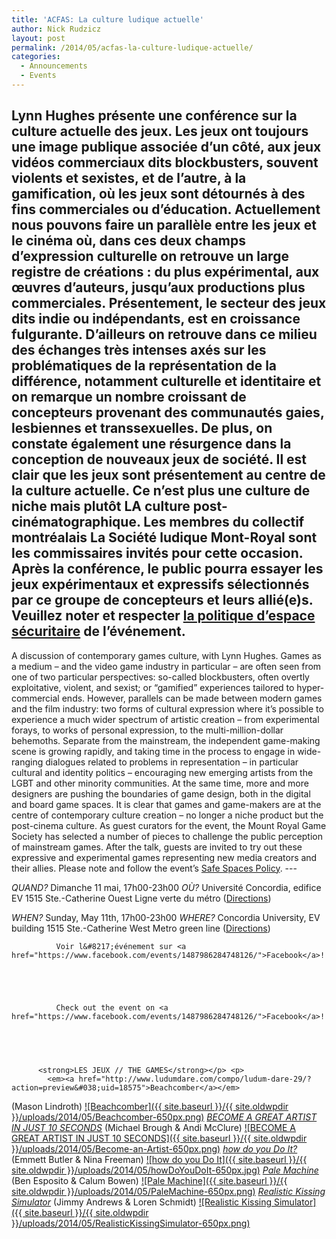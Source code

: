 ```yaml
---
title: 'ACFAS: La culture ludique actuelle'
author: Nick Rudzicz
layout: post
permalink: /2014/05/acfas-la-culture-ludique-actuelle/
categories:
  - Announcements
  - Events
---
```



Lynn Hughes présente une conférence sur la culture actuelle des jeux.
Les jeux ont toujours une image publique associée d’un côté, aux jeux vidéos commerciaux dits blockbusters, souvent violents et sexistes, et de l’autre, à la gamification, où les jeux sont détournés à des fins commerciales ou d’éducation.
Actuellement nous pouvons faire un parallèle entre les jeux et le cinéma où, dans ces deux champs d’expression culturelle on retrouve un large registre de créations : du plus expérimental, aux œuvres d’auteurs, jusqu’aux productions plus commerciales.
Présentement, le secteur des jeux dits indie ou indépendants, est en croissance fulgurante. D’ailleurs on retrouve dans ce milieu des échanges très intenses axés sur les problématiques de la représentation de la différence, notamment culturelle et identitaire et on remarque un nombre croissant de concepteurs provenant des communautés gaies, lesbiennes et transsexuelles. De plus, on constate également une résurgence dans la conception de nouveaux jeux de société.
Il est clair que les jeux sont présentement au centre de la culture actuelle. Ce n’est plus une culture de niche mais plutôt LA culture post-cinématographique.
Les membres du collectif montréalais La Société ludique Mont-Royal sont les commissaires invités pour cette occasion. Après la conférence, le public pourra essayer les jeux expérimentaux et expressifs sélectionnés par ce groupe de concepteurs et leurs allié(e)s.
Veuillez noter et respecter <a href="http://oldforum.mrgs.ca/index.php/topic,71.0.html">la politique d&#8217;espace sécuritaire</a> de l&#8217;événement.
---





<p>
    A discussion of contemporary games culture, with Lynn Hughes.
Games as a medium – and the video game industry in particular – are often seen from one of two particular perspectives: so-called blockbusters, often overtly exploitative, violent, and sexist; or “gamified” experiences tailored to hyper-commercial ends.
However, parallels can be made between modern games and the film industry: two forms of cultural expression where it&#8217;s possible to experience a much wider spectrum of artistic creation – from experimental forays, to works of personal expression, to the multi-million-dollar behemoths.
Separate from the mainstream, the independent game-making scene is growing rapidly, and taking time in the process to engage in wide-ranging dialogues related to problems in representation – in particular cultural and identity politics – encouraging new emerging artists from the LGBT and other minority communities. At the same time, more and more designers are pushing the boundaries of game design, both in the digital and board game spaces.
It is clear that games and game-makers are at the centre of contemporary culture creation – no longer a niche product but the post-cinema culture.
As guest curators for the event, the Mount Royal Game Society has selected a number of pieces to challenge the public perception of mainstream games. After the talk, guests are invited to try out these expressive and experimental games representing new media creators and their allies.
Please note and follow the event&#8217;s <a href="http://oldforum.mrgs.ca/index.php/topic,71.0.html">Safe Spaces Policy</a>.
---



<p>
        <em>QUAND?</em>
 Dimanche 11 mai, 17h00-23h00
<em>OÙ?</em>
 Université Concordia, edifice EV
 1515 Ste.-Catherine Ouest
 Ligne verte du métro
 (<a href="https://www.google.ca/maps/place/1515+Rue+Sainte-Catherine+Ouest/@45.495413,-73.577693,17z/data=!3m1!4b1!4m2!3m1!1s0x4cc91a6a33cf7b2f:0xc7ea08d4caffed42">Directions</a>)



<p>
            <em>WHEN?</em>
 Sunday, May 11th, 17h00-23h00
<em>WHERE?</em>
 Concordia University, EV building
 1515 Ste.-Catherine West
 Metro green line
 (<a href="https://www.google.ca/maps/place/1515+Rue+Sainte-Catherine+Ouest/@45.495413,-73.577693,17z/data=!3m1!4b1!4m2!3m1!1s0x4cc91a6a33cf7b2f:0xc7ea08d4caffed42">Directions</a>)
 


              Voir l&#8217;événement sur <a href="https://www.facebook.com/events/1487986284748126/">Facebook</a>!
            

            
            

              Check out the event on <a href="https://www.facebook.com/events/1487986284748126/">Facebook</a>!

            

            
            
 &nbsp;
 &nbsp;
---
          
          <strong>LES JEUX // THE GAMES</strong></p> <p>
            <em><a href="http://www.ludumdare.com/compo/ludum-dare-29/?action=preview&#038;uid=18575">Beachcomber</a></em>
 (Mason Lindroth)
 <a href="http://www.ludumdare.com/compo/ludum-dare-29/?action=preview&#038;uid=18575">![Beachcomber]({{ site.baseurl }}/{{ site.oldwpdir }}/uploads/2014/05/Beachcomber-650px.png)</a>
<em><a href="http://vote.runhello.com/j/artist/3/">BECOME A GREAT ARTIST IN JUST 10 SECONDS</a></em>
 (Michael Brough &#038; Andi McClure)
 <a href="http://vote.runhello.com/j/artist/3/">![BECOME A GREAT ARTIST IN JUST 10 SECONDS]({{ site.baseurl }}/{{ site.oldwpdir }}/uploads/2014/05/Become-an-Artist-650px.png)</a>
<em><a href="http://emmettbutler.com/games/howdo.html">how do you Do It?</a></em>
 (Emmett Butler &#038; Nina Freeman)
 <a href="http://emmettbutler.com/games/howdo.html">![how do you Do It]({{ site.baseurl }}/{{ site.oldwpdir }}/uploads/2014/05/howDoYouDoIt-650px.jpg)</a>
<em><a href="http://bo-en.info/URLpalemachine.html">Pale Machine</a></em>
 (Ben Esposito &#038; Calum Bowen)
 <a href="http://bo-en.info/URLpalemachine.html">![Pale Machine]({{ site.baseurl }}/{{ site.oldwpdir }}/uploads/2014/05/PaleMachine-650px.png)</a>
<em><a href="http://jimmylands.com/experiments/kissing/">Realistic Kissing Simulator</a></em>
 (Jimmy Andrews &#038; Loren Schmidt)
 <a href="http://jimmylands.com/experiments/kissing/">![Realistic Kissing Simulator]({{ site.baseurl }}/{{ site.oldwpdir }}/uploads/2014/05/RealisticKissingSimulator-650px.png)</a>
&nbsp;
 &nbsp;
 &nbsp;
